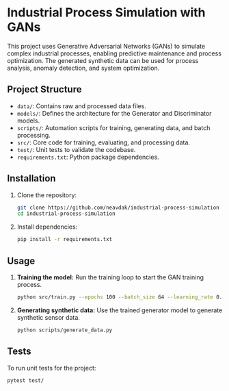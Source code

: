 # Industrial Process Simulation with GANs

This project uses Generative Adversarial Networks (GANs) to simulate complex industrial processes, enabling predictive maintenance and process optimization. The generated synthetic data can be used for process analysis, anomaly detection, and system optimization.

## Project Structure

- `data/`: Contains raw and processed data files.
- `models/`: Defines the architecture for the Generator and Discriminator models.
- `scripts/`: Automation scripts for training, generating data, and batch processing.
- `src/`: Core code for training, evaluating, and processing data.
- `test/`: Unit tests to validate the codebase.
- `requirements.txt`: Python package dependencies.

## Installation

1. Clone the repository:
    ```bash
    git clone https://github.com/neavdak/industrial-process-simulation
    cd industrial-process-simulation
    ```

2. Install dependencies:
    ```bash
    pip install -r requirements.txt
    ```

## Usage

1. **Training the model:**
    Run the training loop to start the GAN training process.
    ```bash
    python src/train.py --epochs 100 --batch_size 64 --learning_rate 0.0002
    ```

2. **Generating synthetic data:**
    Use the trained generator model to generate synthetic sensor data.
    ```bash
    python scripts/generate_data.py
    ```

## Tests

To run unit tests for the project:
```bash
pytest test/
